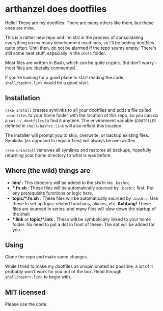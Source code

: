 arthanzel does dootfiles
=====================
Hello! These are my dootfiles. There are many others like them, but these ones are mine.

This is a rather new repo and I'm still in the process of consolidating everything on my many development machines, so I'll be adding dootfiles quite often. Until then, do not be alarmed if the repo seems empty. There's still some neat stuff, especially in the `shell` folder.

Most files are written in Bash, which can be quite cryptic. But don't worry - most files are liberally commented.

If you're looking for a good place to start reading the code, `shell/bashrc.link` would be a good start.

Installation
------------
`rake install` creates symlinks to all your dootfiles and adds a file called `.dootfiles` to your home folder with the location of this repo, so you can do a `cat ~/.dootfiles` to find it anytime. The environment variable `$DOOTFILES` defined in `shell/bashrc.link` will also reflect this location.

The installer will prompt you to skip, overwrite, or backup existing files. Symlinks (as opposed to regular files) will always be overwritten.

`rake uninstall` removes all symlinks and restores all backups, hopefully returning your home directory to what is was before.

Where (the wild) things are
----------------
- **bin/** : This directory will be added to the `$PATH` via `.bashrc`.
- **\*.fn.sh** : These files will be automatically sourced by `.bashrc` first. Put any prerequisite functions or logic here.
- **topic/*.fn.sh** : These files will be automatically sourced by `.bashrc`. Use these to set up topic-related functions, aliases, etc. **Achtung!** These files are sourced in series, and many files will slow down the startup of the shell.
- **\*.link** or **topic/*.link** : These will be symbolically linked to your home folder. No need to put a dot in front of these. The dot will be added for you.

Using
-----
Clone the repo and make some changes.

While I tried to make my dootfiles as unopinionated as possible, a lot of it probably won't work for you out of the box. Read through `shell/bashrc.link` to begin with.

MIT licensed
------------
Please use the code.
